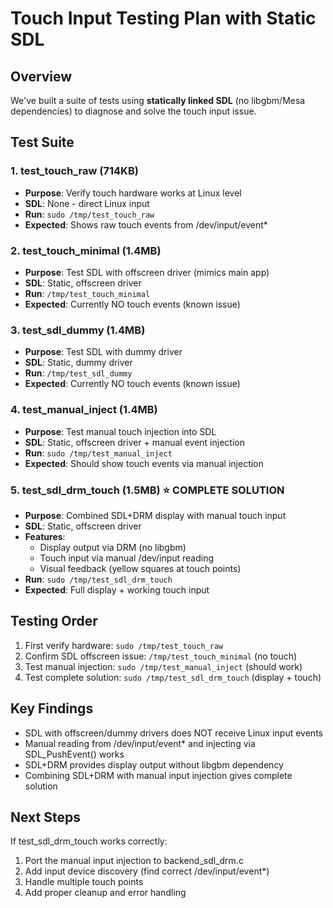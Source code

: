 # Touch Input Testing Plan with Static SDL

## Overview
We've built a suite of tests using **statically linked SDL** (no libgbm/Mesa dependencies) to diagnose and solve the touch input issue.

## Test Suite

### 1. test_touch_raw (714KB)
- **Purpose**: Verify touch hardware works at Linux level
- **SDL**: None - direct Linux input
- **Run**: `sudo /tmp/test_touch_raw`
- **Expected**: Shows raw touch events from /dev/input/event*

### 2. test_touch_minimal (1.4MB) 
- **Purpose**: Test SDL with offscreen driver (mimics main app)
- **SDL**: Static, offscreen driver
- **Run**: `/tmp/test_touch_minimal`
- **Expected**: Currently NO touch events (known issue)

### 3. test_sdl_dummy (1.4MB)
- **Purpose**: Test SDL with dummy driver
- **SDL**: Static, dummy driver  
- **Run**: `/tmp/test_sdl_dummy`
- **Expected**: Currently NO touch events (known issue)

### 4. test_manual_inject (1.4MB)
- **Purpose**: Test manual touch injection into SDL
- **SDL**: Static, offscreen driver + manual event injection
- **Run**: `sudo /tmp/test_manual_inject`
- **Expected**: Should show touch events via manual injection

### 5. test_sdl_drm_touch (1.5MB) ⭐ COMPLETE SOLUTION
- **Purpose**: Combined SDL+DRM display with manual touch input
- **SDL**: Static, offscreen driver
- **Features**:
  - Display output via DRM (no libgbm)
  - Touch input via manual /dev/input reading
  - Visual feedback (yellow squares at touch points)
- **Run**: `sudo /tmp/test_sdl_drm_touch`
- **Expected**: Full display + working touch input

## Testing Order

1. First verify hardware: `sudo /tmp/test_touch_raw`
2. Confirm SDL offscreen issue: `/tmp/test_touch_minimal` (no touch)
3. Test manual injection: `sudo /tmp/test_manual_inject` (should work)
4. Test complete solution: `sudo /tmp/test_sdl_drm_touch` (display + touch)

## Key Findings

- SDL with offscreen/dummy drivers does NOT receive Linux input events
- Manual reading from /dev/input/event* and injecting via SDL_PushEvent() works
- SDL+DRM provides display output without libgbm dependency
- Combining SDL+DRM with manual input injection gives complete solution

## Next Steps

If test_sdl_drm_touch works correctly:
1. Port the manual input injection to backend_sdl_drm.c
2. Add input device discovery (find correct /dev/input/event*)
3. Handle multiple touch points
4. Add proper cleanup and error handling